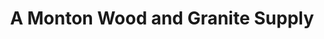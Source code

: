 ---
title: "A Monton Wood and Granite Supply"
url: /pasig/a-monton-wood-and-granite-supply/
shop: Eisenwaren
---